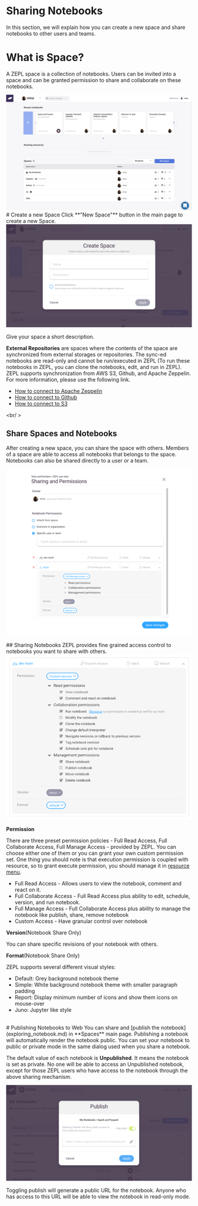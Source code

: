 # Sharing Notebooks

In this section, we will explain how you can create a new space and share notebooks to other users and teams.

# What is Space?

A ZEPL space is a collection of notebooks. Users can be invited into a space and can be granted permission to share and collaborate on these notebooks.

<img src="../../img/shared_main.png" class="image-box big-img"/>

<br/>
# Create a new Space
Click **"New Space"** button in the main page to create a new Space.

<img src="../../img/create_new_space.png" class="image-box big-img"/>

Give your space a short description.

**External Repositories** are spaces where the contents of the space are synchronized from external storages or repositories. The sync-ed notebooks are read-only and cannot be run/executed in ZEPL (To run these notebooks in ZEPL, you can clone the notebooks, edit, and run in ZEPL). ZEPL supports synchronization from AWS S3, Github, and Apache Zeppelin. For more information, please use the following link.

  * [How to connect to Apache Zeppelin](../zeppelin_integration)
  * [How to connect to Github](../github_integration)
  * [How to connect to S3](../s3_integration)

<br/ >
## Share Spaces and Notebooks
After creating a new space, you can share the space with others.
Members of a space are able to access all notebooks that belongs to the space.
Notebooks can also be shared directly to a user or a team.

<img src="../../img/sharing_overlay.png" class="image-box big-img" />
<br />

<br />
## Sharing Notebooks
ZEPL provides fine grained access control to notebooks you want to share with others.

<img src="../../img/sharing_option.png" class="image-box"/>
<br />

**Permission**

There are three preset permission policies - Full Read Access,
Full Collaborate Access, Full Manage Access - provided by ZEPL. You can choose
either one of them or you can grant your own custom permission set. One thing
you should note is that execution permission is coupled with resource, so to
grant execute permission, you should manage it in [resource menu](resource_mgmt/#permissions-for-resources).

* Full Read Access - Allows users to view the notebook, comment and react on it.
* Full Collaborate Access - Full Read Access plus ability to edit, schedule, version, and run notebook.
* Full Manage Access - Full Collaborate Access plus ability to manage the notebook like publish, share, remove notebook
* Custom Access - Have granular control over notebook

**Version**(Notebook Share Only)

You can share specific revisions of your notebook with others.

**Format**(Notebook Share Only)

ZEPL supports several different visual styles:

* Default: Grey background notebook theme
* Simple: White background notebook theme with smaller paragraph padding
* Report: Display minimum number of icons and show them icons on mouse-over
* Juno: Jupyter like style


<br/>
# Publishing Notebooks to Web
You can share and [publish the notebook](exploring_notebook.md) in **Spaces** main page. Publishing a notebook will automatically render the notebook public. You can set your notebook to public or private mode in the same dialog used when you share a notebook.

The default value of each notebook is **Unpublished**. It means the notebook is set as private.
No one will be able to access an Unpublished notebook, except for those ZEPL users who have access to the notebook through the above sharing mechanism.

<img src="../../img/publish_dialog.png" class="image-box big-img"/>

Toggling publish will generate a public URL for the notebook.
Anyone who has access to this URL will be able to view the notebook in read-only mode.

<br/>
